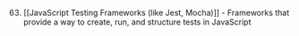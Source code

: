 63. [[JavaScript Testing Frameworks (like Jest, Mocha)]] - Frameworks that provide a way to create, run, and structure tests in JavaScript